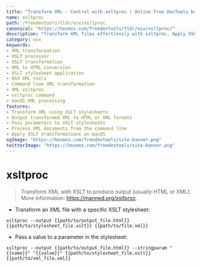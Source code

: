 ```yaml
---
title: "Transform XML - Control with xsltproc | Online Free DevTools by Hexmos"
name: xsltproc
path: /freedevtools/tldr/osx/xsltproc
canonical: "https://hexmos.com/freedevtools/tldr/osx/xsltproc/"
description: "Transform XML files effortlessly with xsltproc. Apply XSLT stylesheets to create HTML or XML output. Free online tool, no registration required."
category: osx
keywords:
- XML transformation
- XSLT processor
- XSLT transformation
- XML to HTML conversion
- XSLT stylesheet application
- OSX XML tools
- Command line XML transformation
- XML xsltproc
- xsltproc command
- macOS XML processing
features:
- Transform XML using XSLT stylesheets
- Output transformed XML to HTML or XML formats
- Pass parameters to XSLT stylesheets
- Process XML documents from the command line
- Apply XSLT transformations on macOS
ogImage: "https://hexmos.com/freedevtools/site-banner.png"
twitterImage: "https://hexmos.com/freedevtools/site-banner.png"
---
```


# xsltproc

> Transform XML with XSLT to produce output (usually HTML or XML).
> More information: <https://manned.org/xsltproc>.

- Transform an XML file with a specific XSLT stylesheet:

`xsltproc --output {{path/to/output_file.html}} {{path/to/stylesheet_file.xslt}} {{path/to/file.xml}}`

- Pass a value to a parameter in the stylesheet:

`xsltproc --output {{path/to/output_file.html}} --stringparam "{{name}}" "{{value}}" {{path/to/stylesheet_file.xslt}} {{path/to/xml_file.xml}}`
